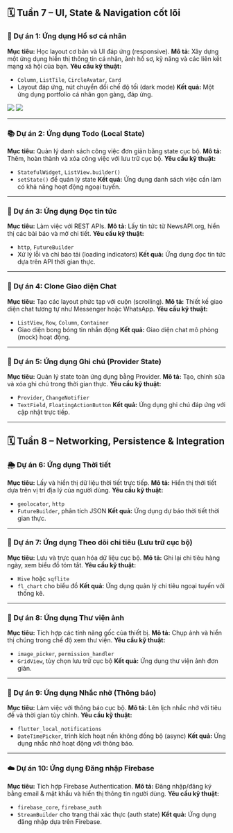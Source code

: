 ﻿

## 🗓 Tuần 7 – UI, State & Navigation cốt lõi

### 🧱 Dự án 1: Ứng dụng Hồ sơ cá nhân
**Mục tiêu:** Học layout cơ bản và UI đáp ứng (responsive).
**Mô tả:** Xây dựng một ứng dụng hiển thị thông tin cá nhân, ảnh hồ sơ, kỹ năng và các liên kết mạng xã hội của bạn.
**Yêu cầu kỹ thuật:**
* `Column`, `ListTile`, `CircleAvatar`, `Card`
* Layout đáp ứng, nút chuyển đổi chế độ tối (dark mode)
**Kết quả:** Một ứng dụng portfolio cá nhân gọn gàng, đáp ứng.

![](screenshot/p1.1.png)
![](screenshot/p1.2.png)

---

### 📚 Dự án 2: Ứng dụng Todo (Local State)
**Mục tiêu:** Quản lý danh sách công việc đơn giản bằng state cục bộ.
**Mô tả:** Thêm, hoàn thành và xóa công việc với lưu trữ cục bộ.
**Yêu cầu kỹ thuật:**
* `StatefulWidget`, `ListView.builder()`
* `setState()` để quản lý state
**Kết quả:** Ứng dụng danh sách việc cần làm có khả năng hoạt động ngoại tuyến.

---

### 🧭 Dự án 3: Ứng dụng Đọc tin tức
**Mục tiêu:** Làm việc với REST APIs.
**Mô tả:** Lấy tin tức từ NewsAPI.org, hiển thị các bài báo và mở chi tiết.
**Yêu cầu kỹ thuật:**
* `http`, `FutureBuilder`
* Xử lý lỗi và chỉ báo tải (loading indicators)
**Kết quả:** Ứng dụng đọc tin tức dựa trên API thời gian thực.

---

### 💬 Dự án 4: Clone Giao diện Chat
**Mục tiêu:** Tạo các layout phức tạp với cuộn (scrolling).
**Mô tả:** Thiết kế giao diện chat tương tự như Messenger hoặc WhatsApp.
**Yêu cầu kỹ thuật:**
* `ListView`, `Row`, `Column`, `Container`
* Giao diện bong bóng tin nhắn động
**Kết quả:** Giao diện chat mô phỏng (mock) hoạt động.

---

### 🎨 Dự án 5: Ứng dụng Ghi chú (Provider State)
**Mục tiêu:** Quản lý state toàn ứng dụng bằng Provider.
**Mô tả:** Tạo, chỉnh sửa và xóa ghi chú trong thời gian thực.
**Yêu cầu kỹ thuật:**
* `Provider`, `ChangeNotifier`
* `TextField`, `FloatingActionButton`
**Kết quả:** Ứng dụng ghi chú đáp ứng với cập nhật trực tiếp.

---

## 🗓 Tuần 8 – Networking, Persistence & Integration

### 🌦 Dự án 6: Ứng dụng Thời tiết
**Mục tiêu:** Lấy và hiển thị dữ liệu thời tiết trực tiếp.
**Mô tả:** Hiển thị thời tiết dựa trên vị trí địa lý của người dùng.
**Yêu cầu kỹ thuật:**
* `geolocator`, `http`
* `FutureBuilder`, phân tích JSON
**Kết quả:** Ứng dụng dự báo thời tiết thời gian thực.

---

### 💾 Dự án 7: Ứng dụng Theo dõi chi tiêu (Lưu trữ cục bộ)
**Mục tiêu:** Lưu và trực quan hóa dữ liệu cục bộ.
**Mô tả:** Ghi lại chi tiêu hàng ngày, xem biểu đồ tóm tắt.
**Yêu cầu kỹ thuật:**
* `Hive` hoặc `sqflite`
* `fl_chart` cho biểu đồ
**Kết quả:** Ứng dụng quản lý chi tiêu ngoại tuyến với thống kê.

---

### 📸 Dự án 8: Ứng dụng Thư viện ảnh
**Mục tiêu:** Tích hợp các tính năng gốc của thiết bị.
**Mô tả:** Chụp ảnh và hiển thị chúng trong chế độ xem thư viện.
**Yêu cầu kỹ thuật:**
* `image_picker`, `permission_handler`
* `GridView`, tùy chọn lưu trữ cục bộ
**Kết quả:** Ứng dụng thư viện ảnh đơn giản.

---

### 🔔 Dự án 9: Ứng dụng Nhắc nhở (Thông báo)
**Mục tiêu:** Làm việc với thông báo cục bộ.
**Mô tả:** Lên lịch nhắc nhở với tiêu đề và thời gian tùy chỉnh.
**Yêu cầu kỹ thuật:**
* `flutter_local_notifications`
* `DateTimePicker`, trình kích hoạt nền không đồng bộ (async)
**Kết quả:** Ứng dụng nhắc nhở hoạt động với thông báo.

---

### ☁️ Dự án 10: Ứng dụng Đăng nhập Firebase
**Mục tiêu:** Tích hợp Firebase Authentication.
**Mô tả:** Đăng nhập/đăng ký bằng email & mật khẩu và hiển thị thông tin người dùng.
**Yêu cầu kỹ thuật:**
* `firebase_core`, `firebase_auth`
* `StreamBuilder` cho trạng thái xác thực (auth state)
**Kết quả:** Ứng dụng đăng nhập dựa trên Firebase.

